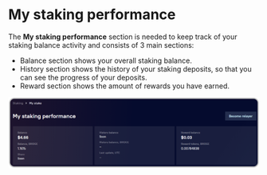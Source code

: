 # My staking performance

The **My staking performance** section is needed to keep track of your staking balance activity and consists of 3 main sections:

* Balance section shows your overall staking balance.
* History section shows the history of your staking deposits, so that you can see the progress of your deposits.
* Reward section shows the amount of rewards you have earned.

![](<../../../../.gitbook/assets/image (28).png>)
